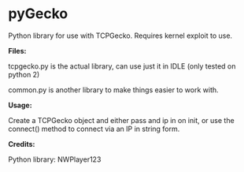 
# pyGecko
Python library for use with TCPGecko. Requires kernel exploit to use.

**Files:**

tcpgecko.py is the actual library, can use just it in IDLE (only tested on python 2)

common.py is another library to make things easier to work with.

**Usage:**

Create a TCPGecko object and either pass and ip in on init, or use the connect() method to connect via an IP in string form.

**Credits:**

Python library: NWPlayer123
